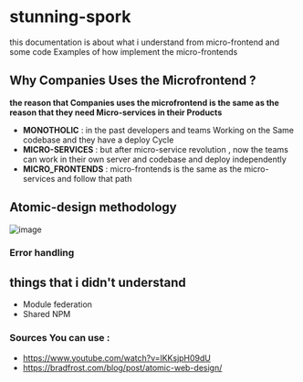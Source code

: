 # stunning-spork

this documentation is about what i understand from micro-frontend and some code Examples of how implement the micro-frontends

## Why Companies Uses the Microfrontend ? 
**the reason that Companies uses the microfrontend is the same as the reason that they need Micro-services in their Products**

- **MONOTHOLIC** : in the past developers and teams Working on the Same codebase and they have a deploy Cycle
- **MICRO-SERVICES** : but after micro-service revolution , now the teams can work in their own server and codebase and deploy independently
- **MICRO_FRONTENDS** : micro-frontends is the same as the micro-services and follow that path




## Atomic-design methodology

![image](https://user-images.githubusercontent.com/78806131/184589431-8d32e7d8-b445-4367-b4cf-f80ec06468c6.png)


### Error handling


## things that i didn't understand

- Module federation
- Shared NPM

### Sources You can use :

- https://www.youtube.com/watch?v=lKKsjpH09dU
- https://bradfrost.com/blog/post/atomic-web-design/
